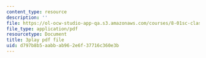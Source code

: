 ```yaml
---
content_type: resource
description: ''
file: https://ol-ocw-studio-app-qa.s3.amazonaws.com/courses/8-01sc-classical-mechanics-fall-2016/d797b8b5aabbab962e6f37716c360e3b_mHVnpuhfpvI.pdf
file_type: application/pdf
resourcetype: Document
title: 3play pdf file
uid: d797b8b5-aabb-ab96-2e6f-37716c360e3b
---
```

